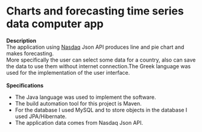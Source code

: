 # Charts and forecasting time series data computer app
**Description**\
The application using [Nasdaq](https://www.nasdaq.com/) Json API produces line and pie chart and makes forecasting.\
More specifically the user can select some data  for a country, also can save the data to use them without internet connection.The Greek language was used for the implementation of the user interface.\
\
**Specifications**
* The Java language was used to implement the software.
* The build automation tool for this project is Maven.
* For the database I used MySQL and to store objects in the database I used JPA/Hibernate.
* The application data comes from Nasdaq Json API.
